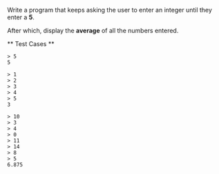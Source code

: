 Write a program that keeps asking the user to enter an integer until they enter a **5**. 

After which, display the **average** of all the numbers entered. 

** Test Cases **
```
> 5
5
```

```
> 1
> 2
> 3
> 4
> 5
3
```

```
> 10
> 3
> 4
> 0
> 11
> 14
> 8
> 5
6.875
```